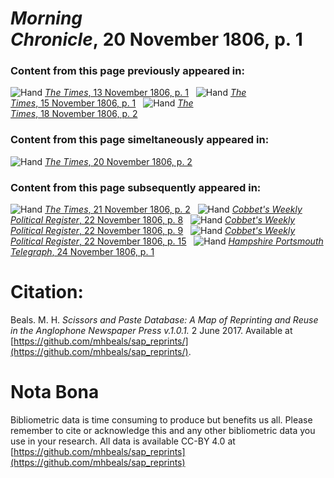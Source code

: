 # *Morning Chronicle*, 20 November 1806, p. 1  
  
### Content from this page previously appeared in:  
![Hand](http://scissorsandpaste.net/wp-content/uploads/2017/06/smallhandpointer.png) [*The Times*, 13 November 1806, p. 1](https://mhbeals.github.io/sap_html/The-Times/The-Times-13-November-1806-p-1)  
![Hand](http://scissorsandpaste.net/wp-content/uploads/2017/06/smallhandpointer.png) [*The Times*, 15 November 1806, p. 1](https://mhbeals.github.io/sap_html/The-Times/The-Times-15-November-1806-p-1)  
![Hand](http://scissorsandpaste.net/wp-content/uploads/2017/06/smallhandpointer.png) [*The Times*, 18 November 1806, p. 2](https://mhbeals.github.io/sap_html/The-Times/The-Times-18-November-1806-p-2)  
  
### Content from this page simeltaneously appeared in:  
![Hand](http://scissorsandpaste.net/wp-content/uploads/2017/06/smallhandpointer.png) [*The Times*, 20 November 1806, p. 2](https://mhbeals.github.io/sap_html/The-Times/The-Times-20-November-1806-p-2)  
  
### Content from this page subsequently appeared in:  
![Hand](http://scissorsandpaste.net/wp-content/uploads/2017/06/smallhandpointer.png) [*The Times*, 21 November 1806, p. 2](https://mhbeals.github.io/sap_html/The-Times/The-Times-21-November-1806-p-2)  
![Hand](http://scissorsandpaste.net/wp-content/uploads/2017/06/smallhandpointer.png) [*Cobbet's Weekly Political Register*, 22 November 1806, p. 8](https://mhbeals.github.io/sap_html/Cobbet's-Weekly-Political-Register/Cobbet's-Weekly-Political-Register-22-November-1806-p-8)  
![Hand](http://scissorsandpaste.net/wp-content/uploads/2017/06/smallhandpointer.png) [*Cobbet's Weekly Political Register*, 22 November 1806, p. 9](https://mhbeals.github.io/sap_html/Cobbet's-Weekly-Political-Register/Cobbet's-Weekly-Political-Register-22-November-1806-p-9)  
![Hand](http://scissorsandpaste.net/wp-content/uploads/2017/06/smallhandpointer.png) [*Cobbet's Weekly Political Register*, 22 November 1806, p. 15](https://mhbeals.github.io/sap_html/Cobbet's-Weekly-Political-Register/Cobbet's-Weekly-Political-Register-22-November-1806-p-15)  
![Hand](http://scissorsandpaste.net/wp-content/uploads/2017/06/smallhandpointer.png) [*Hampshire Portsmouth Telegraph*, 24 November 1806, p. 1](https://mhbeals.github.io/sap_html/Hampshire-Portsmouth-Telegraph/Hampshire-Portsmouth-Telegraph-24-November-1806-p-1)  


# Citation: 

Beals. M. H. *Scissors and Paste Database: A Map of Reprinting and Reuse in the Anglophone Newspaper Press v.1.0.1.* 2 June 2017. Available at [https://github.com/mhbeals/sap_reprints/](https://github.com/mhbeals/sap_reprints/). 

# Nota Bona

Bibliometric data is time consuming to produce but benefits us all. Please remember to cite or acknowledge this and any other bibliometric data you use in your research. All data is available CC-BY 4.0 at [https://github.com/mhbeals/sap_reprints](https://github.com/mhbeals/sap_reprints)